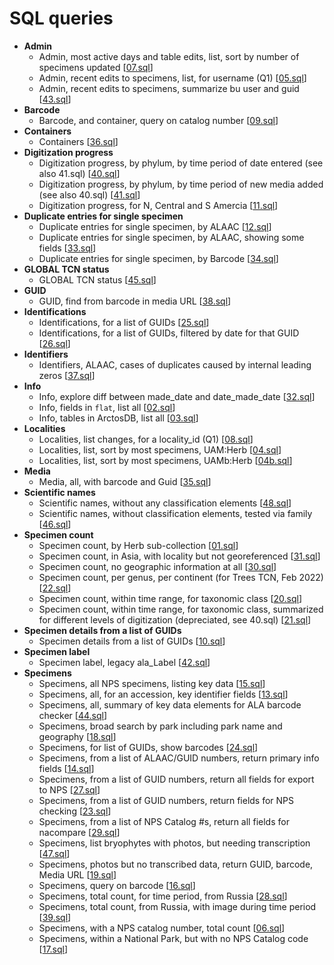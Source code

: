 # SQL queries

 * **Admin**
    * Admin, most active days and table edits, list, sort by number of specimens updated [[07.sql](sql/07.sql)]
    * Admin, recent edits to specimens, list, for username (Q1) [[05.sql](sql/05.sql)]
    * Admin, recent edits to specimens, summarize bu user and guid [[43.sql](sql/43.sql)]
 * **Barcode**
    * Barcode, and container, query on catalog number [[09.sql](sql/09.sql)]
 * **Containers**
    * Containers [[36.sql](sql/36.sql)]
 * **Digitization progress**
    * Digitization progress, by phylum, by time period of date entered (see also 41.sql) [[40.sql](sql/40.sql)]
    * Digitization progress, by phylum, by time period of new media added (see also 40.sql) [[41.sql](sql/41.sql)]
    * Digitization progress, for N, Central and S Amercia  [[11.sql](sql/11.sql)]
 * **Duplicate entries for single specimen**
    * Duplicate entries for single specimen, by ALAAC [[12.sql](sql/12.sql)]
    * Duplicate entries for single specimen, by ALAAC, showing some fields [[33.sql](sql/33.sql)]
    * Duplicate entries for single specimen, by Barcode [[34.sql](sql/34.sql)]
 * **GLOBAL TCN status**
    * GLOBAL TCN status [[45.sql](sql/45.sql)]
 * **GUID**
    * GUID, find from barcode in media URL [[38.sql](sql/38.sql)]
 * **Identifications**
    * Identifications, for a list of GUIDs [[25.sql](sql/25.sql)]
    * Identifications, for a list of GUIDs, filtered by date for that GUID [[26.sql](sql/26.sql)]
 * **Identifiers**
    * Identifiers, ALAAC, cases of duplicates caused by internal leading zeros [[37.sql](sql/37.sql)]
 * **Info**
    * Info, explore diff between made_date and date_made_date [[32.sql](sql/32.sql)]
    * Info, fields in `flat`, list all [[02.sql](sql/02.sql)]
    * Info, tables in ArctosDB, list all [[03.sql](sql/03.sql)]
 * **Localities**
    * Localities, list changes, for a locality_id (Q1) [[08.sql](sql/08.sql)]
    * Localities, list, sort by most specimens, UAM:Herb [[04.sql](sql/04.sql)]
    * Localities, list, sort by most specimens, UAMb:Herb [[04b.sql](sql/04b.sql)]
 * **Media**
    * Media, all, with barcode and Guid [[35.sql](sql/35.sql)]
 * **Scientific names**
    * Scientific names, without any classification elements [[48.sql](sql/48.sql)]
    * Scientific names, without classification elements, tested via family [[46.sql](sql/46.sql)]
 * **Specimen count**
    * Specimen count, by Herb sub-collection [[01.sql](sql/01.sql)]
    * Specimen count, in Asia, with locality but not georeferenced [[31.sql](sql/31.sql)]
    * Specimen count, no geographic information at all [[30.sql](sql/30.sql)]
    * Specimen count, per genus, per continent (for Trees TCN, Feb 2022) [[22.sql](sql/22.sql)]
    * Specimen count, within time range, for taxonomic class [[20.sql](sql/20.sql)]
    * Specimen count, within time range, for taxonomic class, summarized for different levels of digitization (depreciated, see 40.sql) [[21.sql](sql/21.sql)]
 * **Specimen details from a list of GUIDs**
    * Specimen details from a list of GUIDs [[10.sql](sql/10.sql)]
 * **Specimen label**
    * Specimen label, legacy ala_Label [[42.sql](sql/42.sql)]
 * **Specimens**
    * Specimens, all NPS specimens, listing key data [[15.sql](sql/15.sql)]
    * Specimens, all, for an accession, key identifier fields [[13.sql](sql/13.sql)]
    * Specimens, all, summary of key data elements for ALA barcode checker [[44.sql](sql/44.sql)]
    * Specimens, broad search by park including park name and geography [[18.sql](sql/18.sql)]
    * Specimens, for list of GUIDs, show barcodes [[24.sql](sql/24.sql)]
    * Specimens, from a list of ALAAC/GUID numbers, return primary info fields [[14.sql](sql/14.sql)]
    * Specimens, from a list of GUID numbers, return all fields for export to NPS [[27.sql](sql/27.sql)]
    * Specimens, from a list of GUID numbers, return fields for NPS checking [[23.sql](sql/23.sql)]
    * Specimens, from a list of NPS Catalog #s, return all fields for nacompare [[29.sql](sql/29.sql)]
    * Specimens, list bryophytes with photos, but needing transcription [[47.sql](sql/47.sql)]
    * Specimens, photos but no transcribed data, return GUID, barcode, Media URL [[19.sql](sql/19.sql)]
    * Specimens, query on barcode [[16.sql](sql/16.sql)]
    * Specimens, total count, for time period, from Russia [[28.sql](sql/28.sql)]
    * Specimens, total count, from Russia, with image during time period [[39.sql](sql/39.sql)]
    * Specimens, with a NPS catalog number, total count [[06.sql](sql/06.sql)]
    * Specimens, within a National Park, but with no NPS Catalog code [[17.sql](sql/17.sql)]

